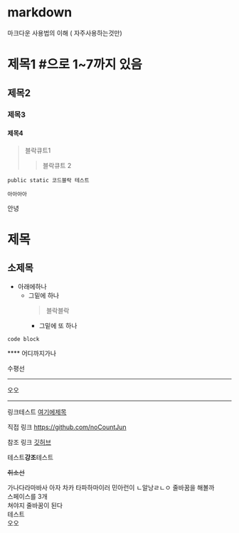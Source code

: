 # markdown
마크다운 사용법의 이해 ( 자주사용하는것만)

# 제목1 #으로 1~7까지 있음
## 제목2
### 제목3
#### 제목4

> 블락큐트1
> > 블락큐트 2


```
public static 코드블락 테스트

아아아아
```
안녕

# 제목
## 소제목

* 아래에하나
  * 그밑에 하나
    > 블락블락
    * 그밑에 또 하나
```
code block
```

**** 어디까지가나


수평선
***
오오
***


링크테스트
[여기에제목](https://github.com/noCountJun/markdown/tree/master/test)

직접 링크
<https://github.com/noCountJun>

참조 링크
[깃허브](https://github.com/noCountJun)


테스트**강조**테스트

~~취소선~~



가나다라마바사
아자
차카
타파하마이러 
민아런이
ㄴ알낭ㄹㄴㅇ
줄바꿈을      해볼까    
스페이스를 3개   
쳐야지 줄바꿈이 된다   
테스트   
오오
